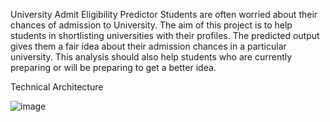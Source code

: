 University Admit Eligibility Predictor
Students are often worried about their chances of admission to University. The aim of this project is to help students in shortlisting universities with their profiles. The predicted output gives them a fair idea about their admission chances in a particular university. This analysis should also help students who are currently preparing or will be preparing to get a better idea.

Technical Architecture

![image](https://user-images.githubusercontent.com/117582789/200187612-dd0d026b-31db-49bf-beaf-d9937da422d1.png)
